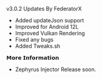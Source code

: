   v3.0.2 Updates By FederatorX
  - Added updateJson support   
  - Improved for Android 12L
  - Improved Vulkan Rendering
  - Fixed any bugs
  - Added Tweaks.sh

  𝗠𝗼𝗿𝗲 𝗜𝗻𝗳𝗼𝗿𝗺𝗮𝘁𝗶𝗼𝗻
  - Zephyrus Injector Release soon.
